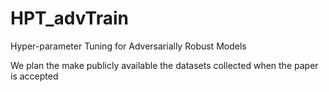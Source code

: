 # HPT_advTrain
Hyper-parameter Tuning for Adversarially Robust Models




We plan the make publicly available the datasets collected when the paper is accepted
